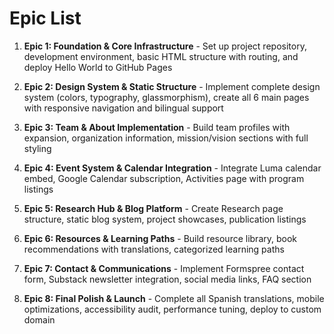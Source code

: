 # Epic List

1. **Epic 1: Foundation & Core Infrastructure** - Set up project repository, development environment, basic HTML structure with routing, and deploy Hello World to GitHub Pages

2. **Epic 2: Design System & Static Structure** - Implement complete design system (colors, typography, glassmorphism), create all 6 main pages with responsive navigation and bilingual support

3. **Epic 3: Team & About Implementation** - Build team profiles with expansion, organization information, mission/vision sections with full styling

4. **Epic 4: Event System & Calendar Integration** - Integrate Luma calendar embed, Google Calendar subscription, Activities page with program listings

5. **Epic 5: Research Hub & Blog Platform** - Create Research page structure, static blog system, project showcases, publication listings

6. **Epic 6: Resources & Learning Paths** - Build resource library, book recommendations with translations, categorized learning paths

7. **Epic 7: Contact & Communications** - Implement Formspree contact form, Substack newsletter integration, social media links, FAQ section

8. **Epic 8: Final Polish & Launch** - Complete all Spanish translations, mobile optimizations, accessibility audit, performance tuning, deploy to custom domain
